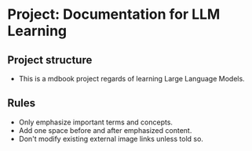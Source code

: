 # Project: Documentation for LLM Learning

## Project structure

- This is a mdbook project regards of learning Large Language Models.

## Rules

- Only emphasize important terms and concepts.
- Add one space before and after emphasized content.
- Don't modify existing external image links unless told so.
